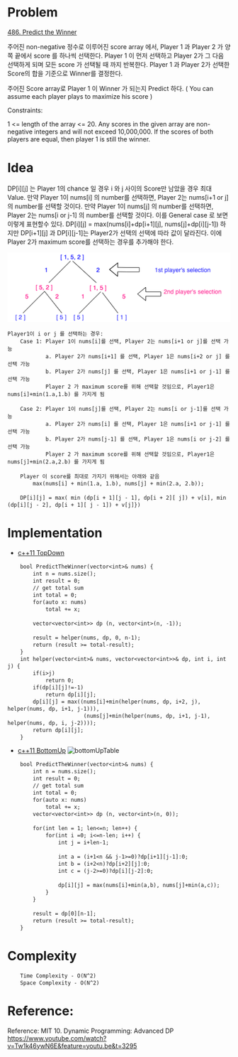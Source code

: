 # Problem

[486. Predict the Winner](https://leetcode.com/problems/predict-the-winner/)

주어진 non-negative 정수로 이루어진 score array 에서,
Player 1 과 Player 2 가 양쪽 끝에서 score 를 하나씩 선택한다.
Player 1 이 먼저 선택하고 Player 2가 그 다음 선택하게 되며 모든 score 가 선택될 때 까지 반복한다.
Player 1 과 Player 2가 선택한 Score의 합을 기준으로 Winner를 결정한다.

주어진 Score array로 Player 1 이 Winner 가 되는지 Predict 하다.
( You can assume each player plays to maximize his score )

Constraints:

1 <= length of the array <= 20.
Any scores in the given array are non-negative integers and will not exceed 10,000,000.
If the scores of both players are equal, then player 1 is still the winner.

# Idea

DP[i][j] 는 Player 1의 chance 일 경우 i 와 j  사이의 Score만 남았을 경우 최대 Value.
만약 Player 1이 nums[i] 의 number를 선택하면, Player 2는 nums[i+1 or j] 의 number를 선택할 것이다.
만약 Player 1이 nums[j] 의 number를 선택하면, Player 2는 nums[i or j-1] 의 number를 선택할 것이다.
이를 General case 로 보면 이렇게 표현할수 있다.
    DP[i][j] = max(nums[i]+dp[i+1][j], nums[j]+dp[i][j-1])
하지만 DP[i+1][j] 과 DP[i][j-1]는 Player2가 선택의 선택에 따라 값이 달라진다.
이에 Player 2가 maximum score를 선택하는 경우를 추가해야 한다.

![UserSelection](486_0.png)
```
Player1이 i or j 를 선택하는 경우:
    Case 1: Player 1이 nums[i]를 선택, Player 2는 nums[i+1 or j]를 선택 가능
            a. Player 2가 nums[i+1] 를 선택, Player 1은 nums[i+2 or j] 를 선택 가능
            b. Player 2가 nums[j] 를 선택, Player 1은 nums[i+1 or j-1] 를 선택 가능
            Player 2 가 maximum score를 위해 선택할 것임으로, Player1은 nums[i]+min(1.a,1.b) 를 가지게 됨

    Case 2: Player 1이 nums[j]를 선택, Player 2는 nums[i or j-1]를 선택 가능
            a. Player 2가 nums[i] 를 선택, Player 1은 nums[i+1 or j-1] 를 선택 가능
            b. Player 2가 nums[j-1] 를 선택, Player 1은 nums[i or j-2] 를 선택 가능
            Player 2 가 maximum score를 위해 선택할 것임으로, Player1은 nums[j]+min(2.a,2.b) 를 가지게 됨

    Player 이 score를 최대로 가지기 위해서는 아래와 같음
        max(nums[i] + min(1.a, 1.b), nums[j] + min(2.a, 2.b));

    DP[i][j] = max( min (dp[i + 1][j - 1], dp[i + 2][ j]) + v[i], min (dp[i][j - 2], dp[i + 1][ j - 1]) + v[j]})
````

# Implementation

* [c++11 TopDown](PredicttheWinner_TopDown.cpp)
```
    bool PredictTheWinner(vector<int>& nums) {
        int n = nums.size();
        int result = 0;
        // get total sum
        int total = 0;
        for(auto x: nums)
            total += x;

        vector<vector<int>> dp (n, vector<int>(n, -1));

        result = helper(nums, dp, 0, n-1);
        return (result >= total-result);
    }
    int helper(vector<int>& nums, vector<vector<int>>& dp, int i, int j) {
        if(i>j)
            return 0;
        if(dp[i][j]!=-1)
            return dp[i][j];
        dp[i][j] = max((nums[i]+min(helper(nums, dp, i+2, j), helper(nums, dp, i+1, j-1))),
                        (nums[j]+min(helper(nums, dp, i+1, j-1), helper(nums, dp, i, j-2))));
        return dp[i][j];
    }
```
* [c++11 BottomUp](PredicttheWinner_BottomUp.cpp)
![bottomUpTable](486_1.jpg)
```
    bool PredictTheWinner(vector<int>& nums) {
        int n = nums.size();
        int result = 0;
        // get total sum
        int total = 0;
        for(auto x: nums)
            total += x;
        vector<vector<int>> dp (n, vector<int>(n, 0));

        for(int len = 1; len<=n; len++) {
            for(int i =0; i<=n-len; i++) {
                int j = i+len-1;

                int a = (i+1<n && j-1>=0)?dp[i+1][j-1]:0;
                int b = (i+2<n)?dp[i+2][j]:0;
                int c = (j-2>=0)?dp[i][j-2]:0;

                dp[i][j] = max(nums[i]+min(a,b), nums[j]+min(a,c));
            }
        }

        result = dp[0][n-1];
        return (result >= total-result);
    }

```

# Complexity

```
    Time Complexity - O(N^2)
    Space Complexity - O(N^2)
```

# Reference: 
Reference: MIT 10. Dynamic Programming: Advanced DP
           https://www.youtube.com/watch?v=Tw1k46ywN6E&feature=youtu.be&t=3295


